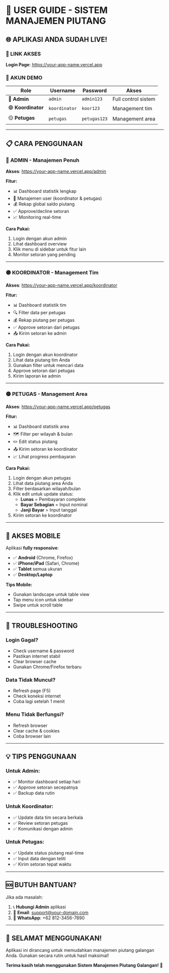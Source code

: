# 📱 USER GUIDE - SISTEM MANAJEMEN PIUTANG

## 🌐 APLIKASI ANDA SUDAH LIVE!

### 🔗 LINK AKSES
**Login Page**: https://your-app-name.vercel.app

### 👤 AKUN DEMO

| Role | Username | Password | Akses |
|------|----------|----------|-------|
| 🔵 **Admin** | `admin` | `admin123` | Full control sistem |
| 🟣 **Koordinator** | `koordinator` | `koor123` | Management tim |
| 🟡 **Petugas** | `petugas` | `petugas123` | Management area |

---

## 📋 CARA PENGGUNAAN

### 🔵 **ADMIN** - Manajemen Penuh

**Akses**: https://your-app-name.vercel.app/admin

**Fitur:**
- 📊 Dashboard statistik lengkap
- 👥 Manajemen user (koordinator & petugas)
- 💰 Rekap global saldo piutang
- ✅ Approve/decline setoran
- 📈 Monitoring real-time

**Cara Pakai:**
1. Login dengan akun admin
2. Lihat dashboard overview
3. Klik menu di sidebar untuk fitur lain
4. Monitor setoran yang pending

---

### 🟣 **KOORDINATOR** - Management Tim

**Akses**: https://your-app-name.vercel.app/koordinator

**Fitur:**
- 📊 Dashboard statistik tim
- 🔍 Filter data per petugas
- 💰 Rekap piutang per petugas
- ✅ Approve setoran dari petugas
- 📤 Kirim setoran ke admin

**Cara Pakai:**
1. Login dengan akun koordinator
2. Lihat data piutang tim Anda
3. Gunakan filter untuk mencari data
4. Approve setoran dari petugas
5. Kirim laporan ke admin

---

### 🟡 **PETUGAS** - Management Area

**Akses**: https://your-app-name.vercel.app/petugas

**Fitur:**
- 📊 Dashboard statistik area
- 🗺️ Filter per wilayah & bulan
- ✏️ Edit status piutang
- 📤 Kirim setoran ke koordinator
- 📈 Lihat progress pembayaran

**Cara Pakai:**
1. Login dengan akun petugas
2. Lihat data piutang area Anda
3. Filter berdasarkan wilayah/bulan
4. Klik edit untuk update status:
   - **Lunas** = Pembayaran complete
   - **Bayar Sebagian** = Input nominal
   - **Janji Bayar** = Input tanggal
5. Kirim setoran ke koordinator

---

## 📱 **AKSES MOBILE**

Aplikasi **fully responsive**:
- ✅ **Android** (Chrome, Firefox)
- ✅ **iPhone/iPad** (Safari, Chrome)
- ✅ **Tablet** semua ukuran
- ✅ **Desktop/Laptop**

**Tips Mobile:**
- Gunakan landscape untuk table view
- Tap menu icon untuk sidebar
- Swipe untuk scroll table

---

## 🚨 **TROUBLESHOOTING**

### Login Gagal?
- Check username & password
- Pastikan internet stabil
- Clear browser cache
- Gunakan Chrome/Firefox terbaru

### Data Tidak Muncul?
- Refresh page (F5)
- Check koneksi internet
- Coba lagi setelah 1 menit

### Menu Tidak Berfungsi?
- Refresh browser
- Clear cache & cookies
- Coba browser lain

---

## 💡 **TIPS PENGGUNAAN**

### Untuk Admin:
- ✅ Monitor dashboard setiap hari
- ✅ Approve setoran secepatnya
- ✅ Backup data rutin

### Untuk Koordinator:
- ✅ Update data tim secara berkala
- ✅ Review setoran petugas
- ✅ Komunikasi dengan admin

### Untuk Petugas:
- ✅ Update status piutang real-time
- ✅ Input data dengan teliti
- ✅ Kirim setoran tepat waktu

---

## 🆘 **BUTUH BANTUAN?**

Jika ada masalah:
1. 📞 **Hubungi Admin** aplikasi
2. 📧 **Email**: support@your-domain.com
3. 💬 **WhatsApp**: +62 812-3456-7890

---

## 🎉 **SELAMAT MENGGUNAKAN!**

Aplikasi ini dirancang untuk memudahkan manajemen piutang galangan Anda. Gunakan secara rutin untuk hasil maksimal!

**Terima kasih telah menggunakan Sistem Manajemen Piutang Galangan!** 🚀